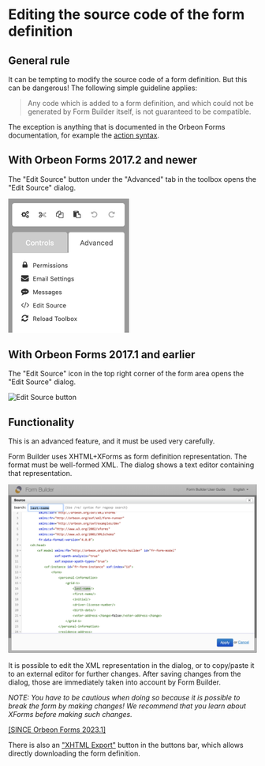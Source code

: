 # Editing the source code of the form definition

## General rule

It can be tempting to modify the source code of a form definition. But this can be dangerous! The following simple guideline applies:

> Any code which is added to a form definition, and which could not be generated by Form Builder itself, is not guaranteed to be compatible.

The exception is anything that is documented in the Orbeon Forms documentation, for example the [action syntax](/form-builder/actions-syntax.md).

## With Orbeon Forms 2017.2 and newer

The "Edit Source" button under the "Advanced" tab in the toolbox opens the "Edit Source" dialog.

<img src="images/advanced-menu.png" width="245">

## With Orbeon Forms 2017.1 and earlier

The "Edit Source" icon in the top right corner of the form area opens the "Edit Source" dialog.

![Edit Source button](images/edit-source-button.png)

## Functionality

This is an advanced feature, and it must be used very carefully.

Form Builder uses XHTML+XForms as form definition representation. The format must be well-formed XML. The dialog shows a text editor containing that representation.

![Source editor](images/edit-source-editor.png)

It is possible to edit the XML representation in the dialog, or to copy/paste it to an external editor for further changes. After saving changes from the dialog, those are immediately taken into account by Form Builder.

_NOTE: You have to be cautious when doing so because it is possible to break the form by making changes! We recommend that you learn about XForms before making such changes._

[\[SINCE Orbeon Forms 2023.1\]](/release-notes/orbeon-forms-2023.1.md)

There is also an ["XHTML Export"](buttons-bar.md) button in the buttons bar, which allows directly downloading the form definition.

